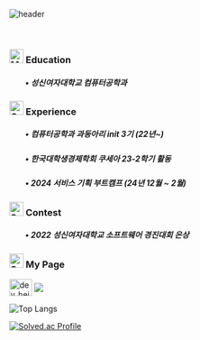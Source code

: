 
![header](https://capsule-render.vercel.app/api?type=venom&color=timeGradient&section=header&text=hello%20world!&fontSize=20&animation=fadeIn)

<br/>

### <img src="https://raw.githubusercontent.com/Tarikul-Islam-Anik/Telegram-Animated-Emojis/main/Objects/Memo.webp" alt="Memo" width="25" height="25" /> Education
##### 　　• 성신여자대학교 컴퓨터공학과

### <img src="https://raw.githubusercontent.com/Tarikul-Islam-Anik/Telegram-Animated-Emojis/main/Objects/Gem%20Stone.webp" alt="Gem Stone" width="25" height="25" /> Experience
##### 　　• 컴퓨터공학과 과동아리 init 3기 (22년~)
##### 　　• 한국대학생경제학회 쿠세아 23-2학기 활동
##### 　　• 2024 서비스 기획 부트캠프 (24년 12월 ~ 2월)

### <img src="https://raw.githubusercontent.com/Tarikul-Islam-Anik/Telegram-Animated-Emojis/main/Activity/Sports%20Medal.webp" alt="Sports Medal" width="25" height="25" /> Contest
##### 　　• 2022 성신여자대학교 소프트웨어 경진대회 은상

### <img src="https://raw.githubusercontent.com/Tarikul-Islam-Anik/Animated-Fluent-Emojis/master/Emojis/Smilies/Sparkling%20Heart.png" alt="Sparkling Heart" width="25" height="25" /> My Page
<p align="left">
<a href="https://instagram.com/dev_heize" target="blank"><img align="center" src="https://raw.githubusercontent.com/rahuldkjain/github-profile-readme-generator/master/src/images/icons/Social/instagram.svg" alt="dev_heize" height="30" width="40" /></a>
<a href="https://velog.io/@5mito2/posts"><img align="center" src="https://img.shields.io/badge/velog-20C997?style=flat-square&logo=velog&logoColor=white"/></a>

</p>




<!--[![Top Langs](https://github-readme-stats.vercel.app/api/top-langs/?username=Heize-jiyean)](https://github.com/anuraghazra/github-readme-stats)-->


![Top Langs](https://github-readme-stats.vercel.app/api/top-langs/?username=Heize-jiyean&layout=compact&theme=default)

[![Solved.ac Profile](http://mazassumnida.wtf/api/v2/generate_badge?boj=writemumu)](https://solved.ac/writemumu/)



<!--
**Heize-jiyean/Heize-jiyean** is a ✨ _special_ ✨ repository because its `README.md` (this file) appears on your GitHub profile.

Here are some ideas to get you started:

- 🔭 I’m currently working on ...
- 🌱 I’m currently learning ...
- 👯 I’m looking to collaborate on ...
- 🤔 I’m looking for help with ...
- 💬 Ask me about ...
- 📫 How to reach me: ...
- 😄 Pronouns: ...
- ⚡ Fun fact: ...
-->
